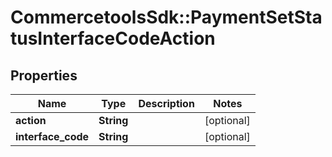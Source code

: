 # CommercetoolsSdk::PaymentSetStatusInterfaceCodeAction

## Properties
Name | Type | Description | Notes
------------ | ------------- | ------------- | -------------
**action** | **String** |  | [optional] 
**interface_code** | **String** |  | [optional] 

